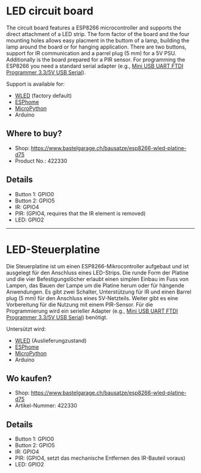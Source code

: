 # LED circuit board

The circuit board features a ESP8266 microcontroller and supports the direct attachment of a LED strip. The form factor of the board and the four mounting holes allows easy placment in the buttom of a lamp, building the lamp around the board or for hanging application. There are two buttons, support for IR communication and a parrel plug (5 mm) for a 5V PSU. Additionally is the board prepared for a PIR sensor. For programming the ESP8266 you need a standard serial adapter (e.g., [Mini USB UART FTDI Programmer 3.3/5V USB Serial](https://www.bastelgarage.ch/mini-usb-uart-ftdi-programmer-3-3-5v-usb-serial)).

Support is available for:

- [WLED](https://bastelgarage.github.io/led-circuit-board/wled) (factory default)
- [ESPhome](https://bastelgarage.github.io/led-circuit-board/esphome)
- [MicroPython](https://bastelgarage.github.io/led-circuit-board/micropython)
- Arduino

## Where to buy?

- Shop: https://www.bastelgarage.ch/bausatze/esp8266-wled-platine-d75
- Product No.: 422330

## Details

- Button 1: GPIO0
- Button 2: GPIO5
- IR: GPIO4
- PIR: (GPIO4, requires that the IR element is removed)
- LED: GPIO2

----

# LED-Steuerplatine

Die Steuerplatine ist um einen ESP8266-Mikrocontroller aufgebaut und ist ausgelegt für den Anschluss eines LED-Strips. Die runde Form der Platine und die vier Befestigungslöcher erlaubt einen simplen Einbau im Fuss von Lampen, das Bauen der Lampe um die Platine herum oder für hängende Anwendungen. Es gibt zwei Schalter, Unterstützung für IR und einen Barrel plug (5 mm) für den Anschluss eines 5V-Netzteils. Weiter gibt es eine Vorbereitung für die Nutzung mit einem PIR-Sensor. Für die Programmierung wird ein serieller Adapter (e.g., [Mini USB UART FTDI Programmer 3.3/5V USB Serial](https://www.bastelgarage.ch/mini-usb-uart-ftdi-programmer-3-3-5v-usb-serial)) benötigt.

Untersützt wird:

- [WLED](https://bastelgarage.github.io/led-circuit-board/wled) (Auslieferungzustand)
- [ESPhome](https://bastelgarage.github.io/led-circuit-board/esphome)
- [MicroPython](https://bastelgarage.github.io/led-circuit-board/micropython)
- Arduino

## Wo kaufen?

- Shop: https://www.bastelgarage.ch/bausatze/esp8266-wled-platine-d75
- Artikel-Nummer: 422330

## Details

- Button 1: GPIO0
- Button 2: GPIO5
- IR: GPIO4
- PIR: (GPIO4, setzt das mechanische Entfernen des IR-Bauteil voraus)
- LED: GPIO2

